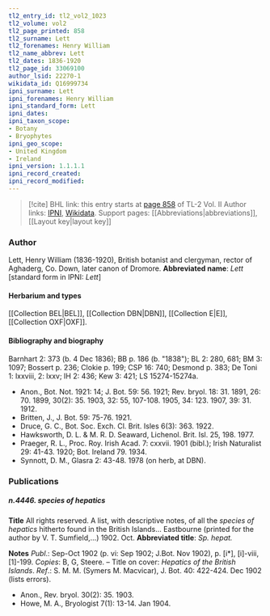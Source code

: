 ```yaml
---
tl2_entry_id: tl2_vol2_1023
tl2_volume: vol2
tl2_page_printed: 858
tl2_surname: Lett
tl2_forenames: Henry William
tl2_name_abbrev: Lett
tl2_dates: 1836-1920
tl2_page_id: 33069100
author_lsid: 22270-1
wikidata_id: Q16999734
ipni_surname: Lett
ipni_forenames: Henry William
ipni_standard_form: Lett
ipni_dates: 
ipni_taxon_scope: 
- Botany
- Bryophytes
ipni_geo_scope: 
- United Kingdom
- Ireland
ipni_version: 1.1.1.1
ipni_record_created: 
ipni_record_modified:
---
```


> [!cite] BHL link: this entry starts at [page 858](https://www.biodiversitylibrary.org/page/33069100) of TL-2 Vol. II
> Author links: [IPNI](https://www.ipni.org/a/22270-1), [Wikidata](https://www.wikidata.org/wiki/Q16999734). Support pages: [[Abbreviations|abbreviations]], [[Layout key|layout key]]

### Author

Lett, Henry William (1836-1920), British botanist and clergyman, rector of Aghaderg, Co. Down, later canon of Dromore. 
**Abbreviated name**: *Lett* \[standard form in IPNI: *Lett*\]

#### Herbarium and types

[[Collection BEL|BEL]], [[Collection DBN|DBN]], [[Collection E|E]], [[Collection OXF|OXF]].

#### Bibliography and biography

Barnhart 2: 373 (b. 4 Dec 1836); BB p. 186 (b. "1838"); BL 2: 280, 681; BM 3: 1097; Bossert p. 236; Clokie p. 199; CSP 16: 740; Desmond p. 383; De Toni 1: lxxviii, 2: lxxv; IH 2: 436; Kew 3: 421; LS 15274-15274a.
- Anon., Bot. Not. 1921: 14; J. Bot. 59: 56. 1921; Rev. bryol. 18: 31. 1891, 26: 70. 1899, 30(2): 35. 1903, 32: 55, 107-108. 1905, 34: 123. 1907, 39: 31. 1912.
- Britten, J., J. Bot. 59: 75-76. 1921.
- Druce, G. C., Bot. Soc. Exch. Cl. Brit. Isles 6(3): 363. 1922.
- Hawksworth, D. L. & M. R. D. Seaward, Lichenol. Brit. Isl. 25, 198. 1977.
- Praeger, R. L., Proc. Roy. Irish Acad. 7: cxxvii. 1901 (bibl.); Irish Naturalist 29: 41-43. 1920; Bot. Ireland 79. 1934.
- Synnott, D. M., Glasra 2: 43-48. 1978 (on herb, at DBN).

### Publications

##### n.4446. species of hepatics

**Title**
All rights reserved. A list, with descriptive notes, of all the *species of hepatics* hitherto found in the British Islands... Eastbourne (printed for the author by V. T. Sumfield,...) 1902. Oct.
**Abbreviated title**: *Sp. hepat.*

**Notes**
*Publ*.: Sep-Oct 1902 (p. vi: Sep 1902; J.Bot. Nov 1902), p. \[i\*\], \[i\]-viii, \[1\]-199. *Copies*: B, G, Steere. – Title on cover: *Hepatics of the British Islands*.
*Ref*.: S. M. M. (Symers M. Macvicar), J. Bot. 40: 422-424. Dec 1902 (lists errors).
- Anon., Rev. bryol. 30(2): 35. 1903.
- Howe, M. A., Bryologist 7(1): 13-14. Jan 1904.

